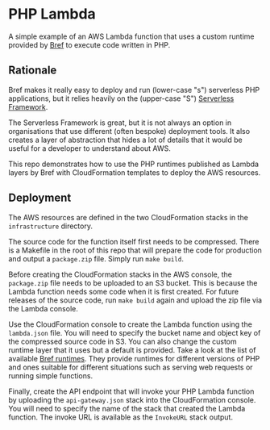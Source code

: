 # PHP Lambda

A simple example of an AWS Lambda function that uses a custom runtime provided by [Bref](https://bref.sh/) to execute
code written in PHP.

## Rationale

Bref makes it really easy to deploy and run (lower-case "s") serverless PHP applications, but it relies heavily on the
(upper-case "S") [Serverless Framework](https://www.serverless.com/).

The Serverless Framework is great, but it is not always an option in organisations that use different (often bespoke)
deployment tools. It also creates a layer of abstraction that hides a lot of details that it would be useful for a
developer to understand about AWS.

This repo demonstrates how to use the PHP runtimes published as Lambda layers by Bref with CloudFormation templates to
deploy the AWS resources.

## Deployment

The AWS resources are defined in the two CloudFormation stacks in the `infrastructure` directory.

The source code for the function itself first needs to be compressed. There is a Makefile in the root of this repo that 
will prepare the code for production and output a `package.zip` file. Simply run `make build`.

Before creating the CloudFormation stacks in the AWS console, the `package.zip` file needs to be uploaded to an S3 
bucket. This is because the Lambda function needs some code when it is first created. For future releases of the source 
code, run `make build` again and upload the zip file via the Lambda console. 

Use the CloudFormation console to create the Lambda function using the `lambda.json` file. You will need to 
specify the bucket name and object key of the compressed source code in S3. You can also change the custom runtime layer
that it uses but a default is provided. Take a look at the list of available 
[Bref runtimes](https://runtimes.bref.sh/). They provide runtimes for different versions of PHP and ones suitable for 
different situations such as serving web requests or running simple functions.

Finally, create the API endpoint that will invoke your PHP Lambda function by uploading the `api-gateway.json` stack 
into the CloudFormation console. You will need to specify the name of the stack that created the Lambda function. The 
invoke URL is available as the `InvokeURL` stack output. 
